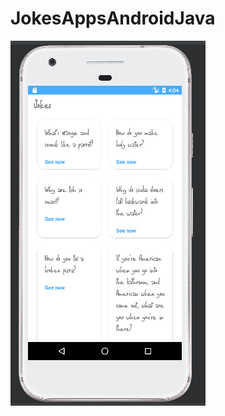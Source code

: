 # JokesAppsAndroidJava
![alt text](https://github.com/NikkiRufiansya/JokesAppsAndroidJava/blob/main/JokesApp1.png?raw=true)
